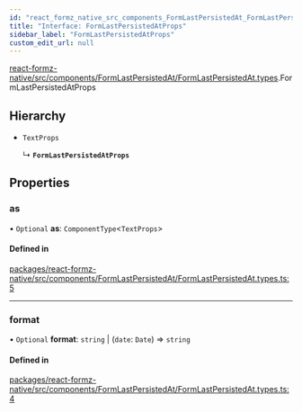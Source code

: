 ```yaml
---
id: "react_formz_native_src_components_FormLastPersistedAt_FormLastPersistedAt_types.FormLastPersistedAtProps"
title: "Interface: FormLastPersistedAtProps"
sidebar_label: "FormLastPersistedAtProps"
custom_edit_url: null
---
```


[react-formz-native/src/components/FormLastPersistedAt/FormLastPersistedAt.types](../modules/react_formz_native_src_components_FormLastPersistedAt_FormLastPersistedAt_types.md).FormLastPersistedAtProps

## Hierarchy

- `TextProps`

  ↳ **`FormLastPersistedAtProps`**

## Properties

### as

• `Optional` **as**: `ComponentType`<`TextProps`\>

#### Defined in

[packages/react-formz-native/src/components/FormLastPersistedAt/FormLastPersistedAt.types.ts:5](https://github.com/ZerryStack/react-formz/blob/main/packages/react-formz-native/src/components/FormLastPersistedAt/FormLastPersistedAt.types.ts#L5)

___

### format

• `Optional` **format**: `string` \| (`date`: `Date`) => `string`

#### Defined in

[packages/react-formz-native/src/components/FormLastPersistedAt/FormLastPersistedAt.types.ts:4](https://github.com/ZerryStack/react-formz/blob/main/packages/react-formz-native/src/components/FormLastPersistedAt/FormLastPersistedAt.types.ts#L4)
